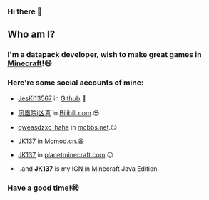 ### Hi there 👋

## Who am I?

### I'm a datapack developer, wish to make great games in [Minecraft](https://www.minecraft.net)!😄

### Here're some social accounts of mine:

- [JesKi13567](https://github.com/JesKi13567) in [Github](https://github.com).👏

- [凤凰院i凶真](https://space.bilibili.com/285801820) in [Bilibili.com](https://www.bilibili.com).😎

- [qweasdzxc_haha](https://www.mcbbs.net/?1479963) in [mcbbs.net](https://www.mcbbs.net/).😏

- [JK137](https://center.mcmod.cn/295679/) in [Mcmod.cn](https://www.mcmod.cn/).😆

- [JK137](https://www.planetminecraft.com/member/jk137/) in [planetminecraft.com](https://www.planetminecraft.com/).😉

- ..and **JK137** is my IGN in Minecraft Java Edition.

### Have a good time!㊗️